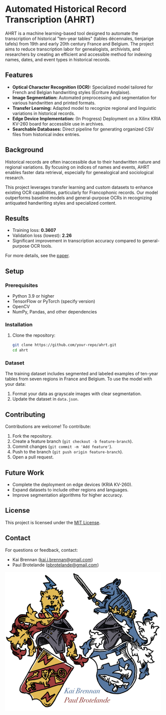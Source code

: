 # Automated Historical Record Transcription (AHRT)

AHRT is a machine learning-based tool designed to automate the transcription of historical "ten-year tables" (tables décennales, tienjarige tafels) from 19th and early 20th century France and Belgium. The project aims to reduce transcription labor for genealogists, archivists, and researchers by creating an efficient and accessible method for indexing names, dates, and event types in historical records.

## Features
- **Optical Character Recognition (OCR):** Specialized model tailored for French and Belgian handwriting styles (Écriture Anglaise).
- **Image Segmentation:** Automated preprocessing and segmentation for various handwritten and printed formats.
- **Transfer Learning:** Adapted model to recognize regional and linguistic variations in historical records.
- **Edge Device Implementation:** (In Progress) Deployment on a Xilinx KRIA KV-260 board for accessible use in archives.
- **Searchable Databases:** Direct pipeline for generating organized CSV files from historical index entries.

## Background
Historical records are often inaccessible due to their handwritten nature and regional variations. By focusing on indices of names and events, AHRT enables faster data retrieval, especially for genealogical and sociological research.

This project leverages transfer learning and custom datasets to enhance existing OCR capabilities, particularly for Francophonic records. Our model outperforms baseline models and general-purpose OCRs in recognizing antiquated handwriting styles and specialized content.

## Results
- Training loss: **0.3607**
- Validation loss (lowest): **2.26**
- Significant improvement in transcription accuracy compared to general-purpose OCR tools.

For more details, see the [paper](link_to_paper).

## Setup

### Prerequisites
- Python 3.9 or higher
- TensorFlow or PyTorch (specify version)
- OpenCV
- NumPy, Pandas, and other dependencies

### Installation
1. Clone the repository:
   ```bash
   git clone https://github.com/your-repo/ahrt.git
   cd ahrt
   ```

### Dataset
The training dataset includes segmented and labeled examples of ten-year tables from seven regions in France and Belgium. To use the model with your data:
1. Format your data as grayscale images with clear segmentation.
2. Update the dataset in `data.json`.

## Contributing
Contributions are welcome! To contribute:
1. Fork the repository.
2. Create a feature branch (`git checkout -b feature-branch`).
3. Commit changes (`git commit -m 'Add feature'`).
4. Push to the branch (`git push origin feature-branch`).
5. Open a pull request.

## Future Work
- Complete the deployment on edge devices (KRIA KV-260).
- Expand datasets to include other regions and languages.
- Improve segmentation algorithms for higher accuracy.

## License
This project is licensed under the [MIT License](LICENSE).

## Contact
For questions or feedback, contact:
- Kai Brennan (kai.j.brennan@gmail.com)
- Paul Brotelande (pbrotelande@gmail.com)


![My Image](./dated_related/logo.png)
